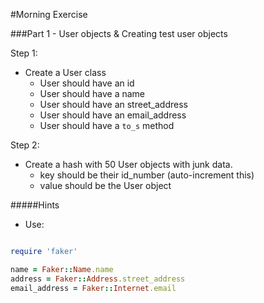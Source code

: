 #Morning Exercise

###Part 1 - User objects & Creating test user objects

Step 1:
- Create a User class
  - User should have an id
  - User should have a name
  - User should have an street_address
  - User should have an email_address
  - User should have a `to_s` method

Step 2:
- Create a hash with 50 User objects with junk data.
  - key should be their id_number (auto-increment this)
  - value should be the User object

#####Hints
- Use:

```ruby

require 'faker'

name = Faker::Name.name
address = Faker::Address.street_address
email_address = Faker::Internet.email



```
